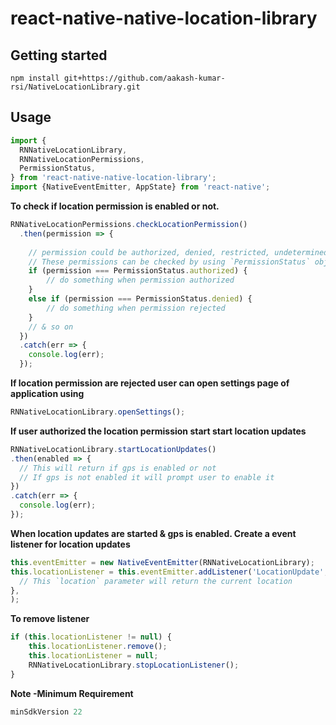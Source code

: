 
# react-native-native-location-library

## Getting started

`npm install git+https://github.com/aakash-kumar-rsi/NativeLocationLibrary.git`


## Usage
```javascript
import {
  RNNativeLocationLibrary,
  RNNativeLocationPermissions,
  PermissionStatus,
} from 'react-native-native-location-library';
import {NativeEventEmitter, AppState} from 'react-native';
```
  
**To check if location permission is enabled or not.**
```javascript
RNNativeLocationPermissions.checkLocationPermission()
  .then(permission => {
  
	// permission could be authorized, denied, restricted, undetermined
	// These permissions can be checked by using `PermissionStatus` object
	if (permission === PermissionStatus.authorized) {
		// do something when permission authorized
	}
	else if (permission === PermissionStatus.denied) {
		// do something when permission rejected
	}
	// & so on
  })
  .catch(err => {
	console.log(err);
  });
```

**If location permission are rejected user can open settings page of application using**
```javascript
RNNativeLocationLibrary.openSettings();
```

  
**If user authorized the location permission start start location updates**
```javascript
RNNativeLocationLibrary.startLocationUpdates()
.then(enabled => {
  // This will return if gps is enabled or not
  // If gps is not enabled it will prompt user to enable it
})
.catch(err => {
  console.log(err);
});
```

**When location updates are started & gps is enabled. Create a event listener for location updates**
```javascript
this.eventEmitter = new NativeEventEmitter(RNNativeLocationLibrary);
this.locationListener = this.eventEmitter.addListener('LocationUpdate', location => {
  // This `location` parameter will return the current location
},
);
```

**To remove listener**
```javascript
if (this.locationListener != null) {
	this.locationListener.remove();
	this.locationListener = null;
	RNNativeLocationLibrary.stopLocationListener();
}
```

**Note -Minimum Requirement**
```javascript
minSdkVersion 22
```
